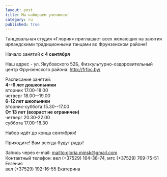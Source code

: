 ```yaml
---
layout: post
title: Мы набираем учеников!
category: ru
published: true
---
```











Танцевальная студия «Глория» приглашает всех желающих на занятия ирландскими традиционными танцами во Фрунзенском районе!

Начало занятий **с 4 сентября**


Наш адрес - ул. Якубовского 52Б, Физкультурно-оздоровительный центр Фрунзенского района. <http://frfoc.by/>

Расписание занятий:  
**4--6 лет дошкольники**  
вторник 17.00-18.00  
четверг 18.00--19.00  
**6-12 лет школьники**  
вторник-суббота 15.30--17.00  
**От 13 лет (возраст не ограничен)**  
четверг 20.30-22.00  
суббота 17.00-18.30

Набор идёт до конца сентябряя!

Приходите! Вам всегда будут рады!

Запись через e-mail: <mailto:gloria.minsk@gmail.com>  
Контактный телефон: вел (+37529) 164-38-74, мтс (+37529) 769-75-51 Евгения    
вел (+37529) 192-16-55 Екатерина

